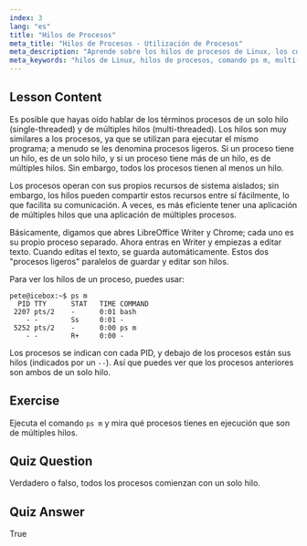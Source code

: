 ```yaml
---
index: 3
lang: "es"
title: "Hilos de Procesos"
meta_title: "Hilos de Procesos - Utilización de Procesos"
meta_description: "Aprende sobre los hilos de procesos de Linux, los conceptos de un solo hilo frente a múltiples hilos, y cómo verlos usando 'ps m'. ¡Comprende los procesos ligeros de manera eficiente!"
meta_keywords: "hilos de Linux, hilos de procesos, comando ps m, multi-hilo, single-hilo, procesos de Linux, Linux para principiantes, tutorial de Linux"
---
```


## Lesson Content

Es posible que hayas oído hablar de los términos procesos de un solo hilo (single-threaded) y de múltiples hilos (multi-threaded). Los hilos son muy similares a los procesos, ya que se utilizan para ejecutar el mismo programa; a menudo se les denomina procesos ligeros. Si un proceso tiene un hilo, es de un solo hilo, y si un proceso tiene más de un hilo, es de múltiples hilos. Sin embargo, todos los procesos tienen al menos un hilo.

Los procesos operan con sus propios recursos de sistema aislados; sin embargo, los hilos pueden compartir estos recursos entre sí fácilmente, lo que facilita su comunicación. A veces, es más eficiente tener una aplicación de múltiples hilos que una aplicación de múltiples procesos.

Básicamente, digamos que abres LibreOffice Writer y Chrome; cada uno es su propio proceso separado. Ahora entras en Writer y empiezas a editar texto. Cuando editas el texto, se guarda automáticamente. Estos dos "procesos ligeros" paralelos de guardar y editar son hilos.

Para ver los hilos de un proceso, puedes usar:

```plaintext
pete@icebox:~$ ps m
  PID TTY      STAT   TIME COMMAND
 2207 pts/2    -      0:01 bash
    - -        Ss     0:01 -
 5252 pts/2    -      0:00 ps m
    - -        R+     0:00 -
```

Los procesos se indican con cada PID, y debajo de los procesos están sus hilos (indicados por un `--`). Así que puedes ver que los procesos anteriores son ambos de un solo hilo.

## Exercise

Ejecuta el comando `ps m` y mira qué procesos tienes en ejecución que son de múltiples hilos.

## Quiz Question

Verdadero o falso, todos los procesos comienzan con un solo hilo.

## Quiz Answer

True
